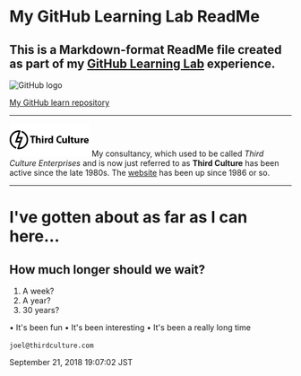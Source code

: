# My GitHub Learning Lab ReadMe

## This is a Markdown-format ReadMe file created as part of my [GitHub Learning Lab](https://lab.github.com/courses) experience.

![GitHub logo](https://assets-cdn.github.com/images/modules/logos_page/GitHub-Mark.png "GitHub logo")

[My GitHub learn repository](https://github.com/ingulsrud/learn)

---

![Thirdculture logo](/media/ThirdCultureLogoSmall.gif)
My consultancy, which used to be called _Third Culture Enterprises_ and is now just referred to as **Third Culture** has been active since the late 1980s. The [website](https://thirdculture.com/) has been up since 1986 or so.

---

# I've gotten about as far as I can here…
## How much longer should we wait?
1. A week?
2. A year?
3. 30 years?

• It's been fun
• It's been interesting
• It's been a really long time

`joel@thirdculture.com`

September 21, 2018 19:07:02 JST
